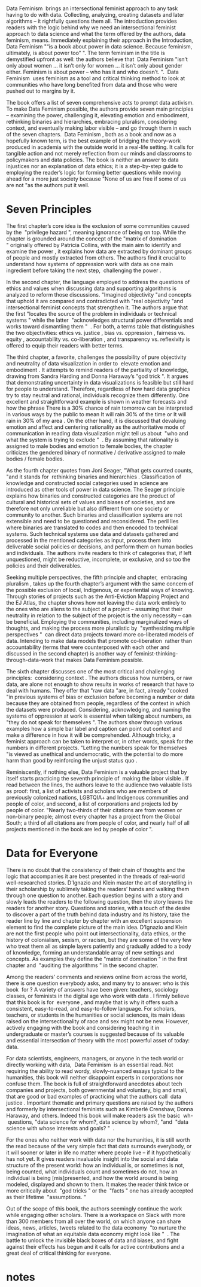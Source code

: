

# 


Data Feminism  brings an intersectional feminist approach to any task having to do with data. Collecting, analyzing, creating datasets and later algorithms – it rightfully questions them all. The introduction provides readers with the logic behind why we need an intersectional feminist approach to data science and what the term offered by the authors, data feminism, means. Immediately explaining their approach in the Introduction,  Data Feminism "“is a book about power in data science. Because feminism, ultimately, is about power too” ". The term feminism in the title is demystified upfront as well: the authors believe that  Data Feminism "isn’t only about women … it isn’t only for women … it isn’t only about gender either. Feminism is about power – who has it and who doesn’t. ".  Data Feminism  uses feminism as a tool and critical thinking method to look at communities who have long benefited from data and those who were pushed out to margins by it. 

The book offers a list of seven comprehensive acts to prompt data activism. To make Data Feminism possible, the authors provide seven main principles – examining the power, challenging it, elevating emotion and embodiment, rethinking binaries and hierarchies, embracing pluralism, considering context, and eventually making labor visible – and go through them in each of the seven chapters.  Data Feminism , both as a book and now as a hopefully known term, is the best example of bridging the theory-work produced in academia with the outside world in a real-life setting. It calls for tangible action and not merely reflection from our minds and classrooms to policymakers and data policies. The book is neither an answer to data injustices nor an explanation of data ethics; it is a step-by-step guide to employing the reader’s logic for forming better questions while moving ahead for a more just society because "None of us are free if some of us are not "as the authors put it well. 


# Seven Principles 


The first chapter’s core idea is the exclusion of some communities caused by the  "privilege hazard ", meaning ignorance of being on top. While the chapter is grounded around the concept of the "matrix of domination " originally offered by Patricia Collins, with the main aim to identify and  examine the power , it explains how data are extracted by dominant groups of people and mostly extracted from others. The authors find it crucial to understand how systems of oppression work with data as one main ingredient before taking the next step,  challenging the power .  

In the second chapter, the language employed to address the questions of ethics and values when discussing data and supporting algorithms is analyzed to reform those discussions. "Imagined objectivity "and concepts that uphold it are compared and contradicted with "real objectivity "and intersectional feminist concepts that strengthen it. The authors argue that the first "locates the source of the problem in individuals or technical systems " while the latter  "acknowledges structural power differentials and works toward dismantling them "  . For both, a terms table that distinguishes the two objectivities: ethics vs. justice , bias vs. oppression , fairness vs. equity , accountability vs. co-liberation , and transparency vs. reflexivity is offered to equip their readers with better terms. 

The third chapter, a favorite, challenges the possibility of pure objectivity and neutrality of data visualization in order to  elevate emotion and embodiment . It attempts to remind readers of the partiality of knowledge, drawing from Sandra Harding and Donna Haraway’s "god trick ". It argues that demonstrating uncertainty in data visualizations is feasible but still hard for people to understand. Therefore, regardless of how hard data graphics try to stay neutral and rational, individuals recognize them differently. One excellent and straightforward example is shown in weather forecasts and how the phrase There is a 30% chance of rain tomorrow can be interpreted in various ways by the public to mean It will rain 30% of the time or It will rain in 30% of my area . On the other hand, it is discussed that devaluing emotion and affect and centering rationality as the authoritative mode of communication in reading data visualization might tell us about  "who and what the system is trying to exclude "  . By assuming that rationality is assigned to male bodies and emotion to female bodies, the chapter criticizes the gendered binary of normative / derivative assigned to male bodies / female bodies. 

As the fourth chapter quotes from Joni Seager, "What gets counted counts, "and it stands for  rethinking binaries and hierarchies . Classification of knowledge and constructed social categories used in science are introduced as other tools of power in data science. The Seager principle explains how binaries and constructed categories are the product of cultural and historical sets of values and biases of societies, and are therefore not only unreliable but also different from one society or community to another. Such binaries and classification systems are not extensible and need to be questioned and reconsidered. The peril lies where binaries are translated to codes and then encoded to technical systems. Such technical systems use data and datasets gathered and processed in the mentioned categories as input, process them into deliverable social policies or decisions, and perform them on human bodies and individuals. The authors invite readers to think of categories that, if left unquestioned, might be reductive, incomplete, or exclusive, and so too the policies and their deliverables. 

Seeking multiple perspectives, the fifth principle and chapter,  embracing pluralism , takes up the fourth chapter’s argument with the same concern of the possible exclusion of local, Indigenous, or experiential ways of knowing. Through stories of projects such as the Anti-Eviction Mapping Project and the EJ Atlas, the chapter shows how not leaving the data work entirely to the ones who are aliens to the subject of a project – assuming that their neutrality in relation to the subject of the project is the only necessity – can be beneficial. Employing the communities, including marginalized ways of thoughts, and making the process more pluralistic by  "synthesizing multiple perspectives "  can direct data projects toward more co-liberated models of data. Intending to make data models that promote co-liberation  rather than  accountability (terms that were counterposed with each other and discussed in the second chapter) is another way of feminist-thinking-through-data-work that makes Data Feminism possible.  

The sixth chapter discusses one of the most critical and challenging principles:  considering context . The authors discuss how numbers, or raw data, are alone not enough to show results in works of research that have to deal with humans. They offer that "raw data "are, in fact, already "cooked "in previous systems of bias or exclusion before becoming a number or data because they are obtained from people, regardless of the context in which the datasets were produced. Considering, acknowledging, and naming the systems of oppression at work is essential when talking about numbers, as  "they do not speak for themselves ". The authors show through various examples how a simple bar label and caption can point out context and make a difference in how it will be comprehended. Although tricky, a feminist approach can be taken to interpret or, in other words, speak for the numbers in different projects. "Letting the numbers speak for themselves "is viewed as unethical and undemocratic, with the potential to do more harm than good by reinforcing the unjust status quo .  

Reminiscently, if nothing else, Data Feminism is a valuable project that by itself starts practicing the seventh principle of  making the labor visible . If read between the lines, the authors leave to the audience two valuable lists as proof: first, a list of activists and scholars who are members of previously colonized nations, LGBTQIA+ and Indigenous communities and people of color, and second, a list of corporations and projects led by people of color. "Nearly two-thirds of their citations are from women or non-binary people; almost every chapter has a project from the Global South; a third of all citations are from people of color, and nearly half of all projects mentioned in the book are led by people of color ". 


# Data for Everyone 


There is no doubt that the consistency of their chain of thoughts and the logic that accompanies it are best presented in the threads of real-world well-researched stories. D’Ignazio and Klein master the art of storytelling in their scholarship by sublimely taking the readers’ hands and walking them through one question to another. Each question begins with a story and slowly leads the readers to the following question, then the story leaves the readers for another story. Questions and stories, with a touch of the desire to discover a part of the truth behind data industry and its history, take the reader line by line and chapter by chapter with an excellent suspension element to find the complete picture of the main idea. D’Ignazio and Klein are not the first people who point out intersectionality, data ethics, or the history of colonialism, sexism, or racism, but they are some of the very few who treat them all as simple layers patiently and gradually added to a body of knowledge, forming an understandable array of new settings and concepts. As examples they define the "matrix of domination " in the first chapter and  "auditing the algorithms " in the second chapter. 

Among the readers’ comments and reviews online from across the world, there is one question everybody asks, and many try to answer: who is this book  for ? A variety of answers have been given: teachers, sociology classes, or feminists in the digital age who work with data . I firmly believe that this book is for  everyone , and maybe that is why it offers such a consistent, easy-to-read, and easy-to-follow language. For scholars, teachers, or students in the humanities or social sciences, its main ideas raised on the intersectionality of race and sex might not be new. However, actively engaging with the book and considering teaching it in undergraduate or master’s courses is suggested because of its valuable and essential intersection of theory with the most powerful asset of today: data. 

For data scientists, engineers, managers, or anyone in the tech world or directly working with data,  Data Feminism  is an essential read. Not requiring the ability to read wordy, slowly-nuanced essays typical to the humanities, this book will neither disappoint experts in corporations nor confuse them. The book is full of straightforward anecdotes about tech companies and projects, both governmental and voluntary, big and small, that are good or bad examples of practicing what the authors call  data justice . Important thematic and primary questions are raised by the authors and formerly by intersectional feminists such as Kimberlé Crenshaw, Donna Haraway, and others. Indeed this book will make readers ask the basic  wh-  questions, "data science for whom?, data science by whom?, "and  "data science with whose interests and goals? "  .  

For the ones who neither work with data nor the humanities, it is still worth the read because of the very simple fact that data surrounds everybody, or it will sooner or later in life no matter where people live – if it hypothetically has not yet. It gives readers invaluable insight into the social and data structure of the present world: how an individual is, or sometimes is not, being counted, what individuals count and sometimes do not, how an individual is being [mis]presented, and how the world around is being modeled, displayed and shown to them. It makes the reader think twice or more critically about  "god tricks " or the  "facts " one has already accepted as their lifetime  "assumptions. "

Out of the scope of this book, the authors seemingly continue the work while engaging other scholars. There is a workspace on Slack with more than 300 members from all over the world, on which anyone can share ideas, news, articles, tweets related to the data economy  "to nurture the imagination of what an equitable data economy might look like "  . The battle to unlock the invisible black boxes of data and biases, and fight against their effects has begun and it calls for active contributions and a great deal of critical thinking for everyone. 


# notes
